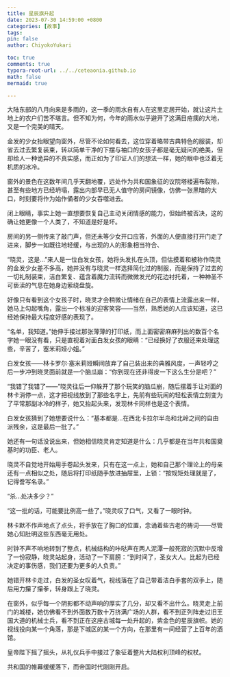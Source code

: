 ```yaml
---
title: 星辰旗升起
date: 2023-07-30 14:59:00 +0800
categories: [故事]
tags: 
pin: false
author: ChiyokoYukari

toc: true
comments: true
typora-root-url: ../../ceteaonia.github.io
math: false
mermaid: true

---
```

大陆东部的八月向来是多雨的，这一季的雨水自有人在这里定居开始，就让这片土地上的农户们苦不堪言。但不知为何，今年的雨水似乎避开了这满目疮痍的大地，又是一个完美的晴天。

金发的少女抬眼望向窗外，尽管不论如何看去，这位穿着略带古典特色的服装，却省去过去繁复装束，转以简单干净的下摆与袖口的女孩子都是毫无疑问的绝美，但却给人一种诡异的不真实感，而正如为了印证人们的想法一样，她的眼中也泛着无机质的冰冷。

窗外的景色在这数年间几乎天翻地覆，远处作为共和国象征的议院塔楼遍布裂隙，甚至有些地方已经坍塌，露出内部早已无人值守的房间镜像，仿佛一张黑暗的大口，时刻要将作为始作俑者的少女吞噬进去。

闭上眼睛，事实上她一直想要恢复自己主动关闭情感的能力，但始终被否决，这的确让她更像一个人类了，不知道是好是坏。

房间的另一侧传来了敲门声，但还未等少女开口应答，外面的人便直接打开门走了进来，脚步一如既往地轻缓，与出现的人的形象相当符合、

“晓灵，这是...”来人是一位白发女孩，她将头发扎在头顶，但估摸着和被称作晓灵的金发少女差不多高，她并没有与晓灵一样选择简化过的制服，而是保持了过去的一切礼制装束，洁白繁复、蕴含着魔力流转而微微发光的花边衬托着，一种神圣不可亵渎的气息在她身边萦绕盘旋。

好像只有看到这个女孩子时，晓灵才会稍微让情绪在自己的表情上流露出来一样，她马上勾起嘴角，露出一个标准的迎客笑容——当然，熟悉她的人应该知道，这已经她保持最大程度好感的表现了。

“名单，我知道。”她伸手接过那张薄薄的打印纸，而上面密密麻麻列出的数百个名字她一眼没有看，只是直视着对面白发女孩的眼睛：“已经换好了衣服还来处理这些，辛苦了，塞米莉娅小姐。”

白发女孩——林卡罗尔·塞米莉娅瞬间放弃了自己装出来的典雅风度，一声轻哼之后一步冲到晓灵面前就是一个脑瓜崩：“你到现在还非得皮一下这么生分是吧？”

“我错了我错了——”晓灵往后一仰躲开了那个玩笑的脑瓜崩，随后摆着手让对面的林卡消停一点，这才把视线放到了那些名字上，先前有些玩闹的轻松表情立刻变为了平常那副冰冷的样子，她又抬起头来，发现林卡同样也是这个表情。

白发女孩猜到了她想要说什么：“基本都是...在西北卡拉尔半岛和北岭之间的自由派残余，这是最后一批了。”

她还有一句话没说出来，但她相信晓灵肯定知道是什么：几乎都是在当年共和国奠基时的功臣、老人。

晓灵不自觉地开始用手卷起头发来，只有在这一点上，她和自己那个理论上的母亲还有一点相似之处，随后将打印纸随手放进抽屉里，上锁：“按规矩处理就是了，记得誊写名录。”

“杀...处决多少？”

“这一批的话，可能要比例高一些了。”晓灵叹了口气，又看了一眼时钟。

林卡默不作声地点了点头，将手放在了胸口的位置，念诵着些古老的祷词——尽管她心知肚明这些东西毫无用处。

时钟不声不响地转到了整点，机械结构的咔哒声在两人泥潭一般死寂的沉默中反增了一份寂静，晓灵站起身，活动了一下肩膀：“到时间了，圣女大人。比起为已经决定的事伤感，我们还要为更多的人负责。”

她错开林卡走过，白发的圣女叹着气，视线落在了自己带着洁白手套的双手上，随后用力攥了攥拳，转身跟上了晓灵。

在窗外，似乎每一个阴影都不动声响的厚实了几分，却又看不出什么。晓灵走上前门的城楼，她仿佛看不到外面数万数十万挤满广场的人群，看不到正列阵走过旧王国大道的机械士兵，看不到正在这座古城每一处升起的，紫金色的星辰旗帜。她的视线投向某一个角落，那是下城区的某一个方向，在那里有一间经营了上百年的酒馆。

皇帝陛下摇了摇头，从礼仪兵手中接过了象征着整片大陆权利顶峰的权杖。

共和国的帷幕缓缓落下，而帝国时代刚刚开启。


